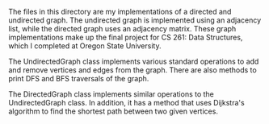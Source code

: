The files in this directory are my implementations of a directed and undirected graph. The
undirected graph is implemented using an adjacency list, while the directed graph uses an
adjacency matrix. These graph implementations make up the final project for CS 261: Data
Structures, which I completed at Oregon State University.

The UndirectedGraph class implements various standard operations to add and remove vertices 
and edges from the graph. There are also methods to print DFS and BFS traversals of the 
graph.

The DirectedGraph class implements similar operations to the UndirectedGraph class. In
addition, it has a method that uses Dijkstra's algorithm to find the shortest path between
two given vertices.